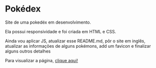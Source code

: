 <h1>Pokédex</h1>

<p>Site de uma pokedéx em desenvolvimento.</p>
<p>Ela possui responsividade e foi criada em HTML e CSS.</p>
<p>Ainda vou aplicar JS, atualizar esse README.md, pôr o site em inglês, atualizar as informações de alguns pokémons, add um favicon e finalizar alguns outros detalhes</p>
<p>Para visualizar a página, <a href="https://mateusaraujo1.github.io/pokedex/">clique aqui!</a></p>
